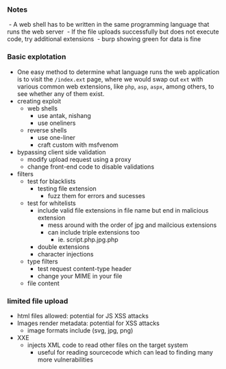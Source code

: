 ### Notes
 - A web shell has to be written in the same programming language that runs the web server
 - If the file uploads successfully but does not execute code, try additional extensions
 - burp showing green for data is fine



### Basic explotation
- One easy method to determine what language runs the web application is to visit the `/index.ext` page, where we would swap out `ext` with various common web extensions, like `php`, `asp`, `aspx`, among others, to see whether any of them exist.
- creating exploit
	- web shells
		- use antak, nishang
		- use oneliners
	- reverse shells
		- use one-liner
		- craft custom with msfvenom
- bypassing client side validation
	- modify upload request using a proxy
	- change front-end code to disable validations
- filters
	- test for blacklists
		- testing file extension
			- fuzz them for errors and sucesses
	- test for whitelists
		- include valid file extensions in file name but end in malicious extension
			- mess around with the order of jpg and mailcious extensions
			- can include triple extensions too
				- ie. script.php.jpg.php
		- double extensions
		- character injections
	- type filters
		- test request content-type header
		- change your MIME in your file
	- file content

### limited file upload

- html files allowed: potential for JS XSS attacks
- Images render metadata: potential for XSS attacks
	- image formats include (svg, jpg, png)
- XXE
	- injects XML code to read other files on the target system
		- useful for reading sourcecode which can lead to finding many more vulnerabilities

